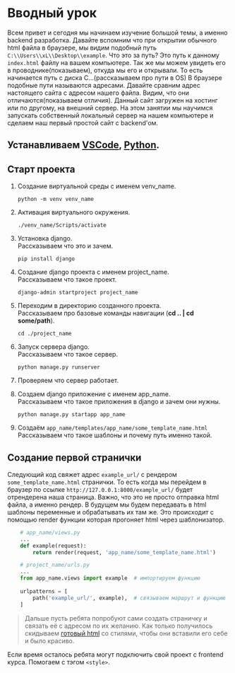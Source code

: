 # Вводный урок
Всем привет и сегодня мы начинаем изучение большой темы, 
а именно backend разработка. Давайте вспомним что при открытии 
обычного html файла в браузере, мы видим подобный путь
`C:\\Users\\xL\\Desktop\\example`. 
Что это за путь? Это путь к данному `index.html` файлу на вашем компьютере. 
Так же мы можем увидеть его в проводнике(показываем), откуда мы его и открывали. 
То есть начинается путь с диска C...(рассказываем про пути в OS)
В браузере подобные пути называются адресами.
Давайте сравним адрес настоящего сайта с адресом нашего файла.
Видим, что они отличаются(показываем отличия). 
Данный сайт загружен на хостинг или по другому, на внешний сервер. На этом занятии мы 
научимся запускать собственный локальный сервер на нашем компьютере и сделаем наш первый 
простой сайт с backend'ом.

## Устанавливаем [VSCode](https://code.visualstudio.com/), [Python](https://www.python.org/downloads/). 

## Старт проекта

1. Создание виртуальной среды с именем venv_name.

    `python -m venv venv_name`

2. Активация виртуального окружения.

    `./venv_name/Scripts/activate`

3. Установка django.<br>
   Рассказываем что это и зачем.
   
   `pip install django`

4. Создание django проекта с именем project_name.<br>
   Рассказываем что такое проект.
   
   `django-admin startproject project_name`

5. Переходим в директорию созданного проекта.<br> 
   Рассказываем про базовые команды навигации (**cd .. | cd some/path**).
   
   `cd ./project_name`

6. Запуск сервера django.<br>
   Рассказываем что такое сервер.
   
   `python manage.py runserver`
7. Проверяем что сервер работает.
8. Создаем django приложение с именем app_name.<br>
   Рассказываем что такое приложения в django и зачем они нужны.

   `python manage.py startapp app_name`
9. Создаём `app_name/templates/app_name/some_template_name.html`<br>
   Рассказываем что такое шаблоны и почему путь именно такой.


## Создание первой странички
Следующий код свяжет адрес `example_url/` с рендером `some_template_name.html` странички. 
То есть когда мы перейдем в браузер по ссылке `http://127.0.0.1:8000/example_url/`
будет отрендерена наша страница. Важно, что это не просто отправка html файла, а именно рендер.
В будущем мы будем передавать в html шаблоны переменные и обрабатывать их там же.
Это происходит с помощью render функции которая прогоняет html через шаблонизатор.

```python
    # app_name/views.py
    ...
    def example(request):
        return render(request, 'app_name/some_template_name.html')

    # project_name/urls.py
    ...
    from app_name.views import example  # импортируем функцию
    
    urlpatterns = [
        path('example_url/', example),  # связываем маршрут и функцию
    ]
```

> Дальше пусть ребята попробуют сами создать страничку и связать её с адресом по их желанию.
> Как только получилось скидываем 
> [готовый html](https://raw.githubusercontent.com/Artasov/itcompot-backend-lessons/main/lesson-1/template/index.html) 
> со стилями, чтобы они вставили его себе и было красиво.

Если время осталось ребята могут подключить свой проект с frontend курса. Помогаем с тэгом `<style>`.

